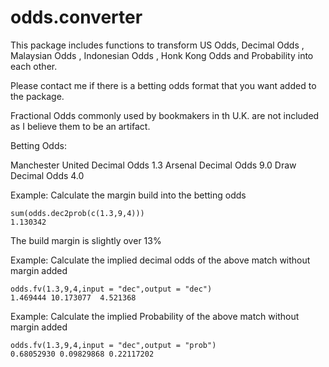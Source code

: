 # odds.converter

This package includes functions to transform US Odds, Decimal Odds , Malaysian Odds , Indonesian Odds , Honk Kong Odds and Probability into each other.

Please contact me if there is a betting odds format that you want added to the package.

Fractional Odds commonly used by bookmakers in th U.K. are not included as I believe them to be an artifact.

Betting Odds:

Manchester United  Decimal Odds 1.3
Arsenal            Decimal Odds 9.0
Draw               Decimal Odds 4.0

Example: Calculate the margin build into the betting odds

```{r}
sum(odds.dec2prob(c(1.3,9,4)))
1.130342
```
The build margin is slightly over 13%

Example: Calculate the implied decimal odds of the above match without margin added

```{r}
odds.fv(1.3,9,4,input = "dec",output = "dec")
1.469444 10.173077  4.521368
```

Example: Calculate the implied Probability of the above match without margin added

```{r}
odds.fv(1.3,9,4,input = "dec",output = "prob")
0.68052930 0.09829868 0.22117202
```


```
